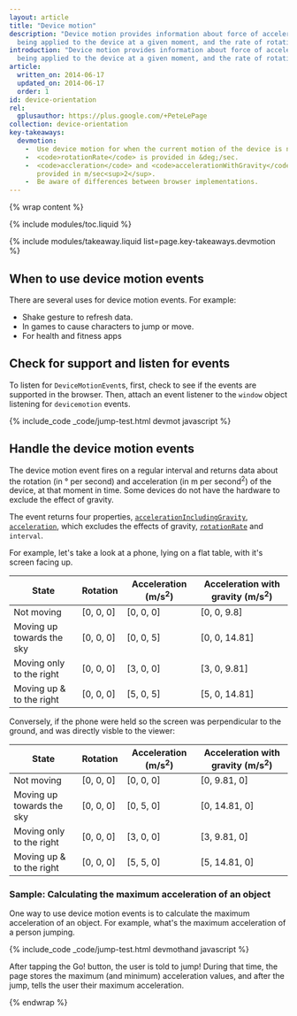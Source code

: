 ```yaml
---
layout: article
title: "Device motion"
description: "Device motion provides information about force of acceleration
  being applied to the device at a given moment, and the rate of rotation."
introduction: "Device motion provides information about force of acceleration
  being applied to the device at a given moment, and the rate of rotation."
article:
  written_on: 2014-06-17
  updated_on: 2014-06-17
  order: 1
id: device-orientation
rel:
  gplusauthor: https://plus.google.com/+PeteLePage
collection: device-orientation
key-takeaways:
  devmotion: 
    -  Use device motion for when the current motion of the device is needed.
    -  <code>rotationRate</code> is provided in &deg;/sec.
    -  <code>accleration</code> and <code>accelerationWithGravity</code> is
       provided in m/sec<sup>2</sup>.
    -  Be aware of differences between browser implementations.
---
```


{% wrap content %}

{% include modules/toc.liquid %}

{% include modules/takeaway.liquid list=page.key-takeaways.devmotion %}

## When to use device motion events

There are several uses for device motion events.  For example:

<ul>
  <li>Shake gesture to refresh data.</li>
  <li>In games to cause characters to jump or move.</li>
  <li>For health and fitness apps</li>
</ul>

## Check for support and listen for events

To listen for `DeviceMotionEvent`s, first, check to see if the events are
supported in the browser.  Then, attach an event listener to the `window` 
object listening for `devicemotion` events. 

{% include_code _code/jump-test.html devmot javascript %}

## Handle the device motion events

The device motion event fires on a regular interval and returns data about the
rotation (in &deg; per second) and acceleration (in m per second<sup>2</sup>)
of the device, at that moment in time.  Some devices do not have the hardware
to exclude the effect of gravity.

The event returns four properties, 
<a href="index.html#device-frame-coordinate">`accelerationIncludingGravity`</a>, 
<a href="index.html#device-frame-coordinate">`acceleration`</a>, 
which excludes the effects of gravity, 
<a href="index.html#rotation-data">`rotationRate`</a> and `interval`.

For example, let's take a look at a phone, lying on a flat table,
with it's screen facing up.

<table class="table-4">
  <colgroup>
    <col span="1">
    <col span="1">
    <col span="1">
    <col span="1">
  </colgroup>
  <thead>
    <tr>
      <th data-th="State">State</th>
      <th data-th="Rotation">Rotation</th>
      <th data-th="Acceleration (m/s<sup>2</sup>)">Acceleration (m/s<sup>2</sup>)</th>
      <th data-th="Acceleration with gravity (m/s<sup>2</sup>)">Acceleration with gravity (m/s<sup>2</sup>)</th>
    </tr>
  </thead>
  <tbody>
    <tr>
      <td data-th="State">Not moving</td>
      <td data-th="Rotation">[0, 0, 0]</td>
      <td data-th="Acceleration">[0, 0, 0]</td>
      <td data-th="Acceleration with gravity">[0, 0, 9.8]</td>
    </tr>
    <tr>
      <td data-th="State">Moving up towards the sky</td>
      <td data-th="Rotation">[0, 0, 0]</td>
      <td data-th="Acceleration">[0, 0, 5]</td>
      <td data-th="Acceleration with gravity">[0, 0, 14.81]</td>
    </tr>
    <tr>
      <td data-th="State">Moving only to the right</td>
      <td data-th="Rotation">[0, 0, 0]</td>
      <td data-th="Acceleration">[3, 0, 0]</td>
      <td data-th="Acceleration with gravity">[3, 0, 9.81]</td>
    </tr>
    <tr>
      <td data-th="State">Moving up &amp; to the right</td>
      <td data-th="Rotation">[0, 0, 0]</td>
      <td data-th="Acceleration">[5, 0, 5]</td>
      <td data-th="Acceleration with gravity">[5, 0, 14.81]</td>
    </tr>
  </tbody>
</table>

Conversely, if the phone were held so the screen was perpendicular to the
ground, and was directly visble to the viewer:

<table class="table-4">
  <colgroup>
    <col span="1">
    <col span="1">
    <col span="1">
    <col span="1">
  </colgroup>
  <thead>
    <tr>
      <th data-th="State">State</th>
      <th data-th="Rotation">Rotation</th>
      <th data-th="Acceleration (m/s<sup>2</sup>)">Acceleration (m/s<sup>2</sup>)</th>
      <th data-th="Acceleration with gravity (m/s<sup>2</sup>)">Acceleration with gravity (m/s<sup>2</sup>)</th>
    </tr>
  </thead>
  <tbody>
    <tr>
      <td data-th="State">Not moving</td>
      <td data-th="Rotation">[0, 0, 0]</td>
      <td data-th="Acceleration">[0, 0, 0]</td>
      <td data-th="Acceleration with gravity">[0, 9.81, 0]</td>
    </tr>
    <tr>
      <td data-th="State">Moving up towards the sky</td>
      <td data-th="Rotation">[0, 0, 0]</td>
      <td data-th="Acceleration">[0, 5, 0]</td>
      <td data-th="Acceleration with gravity">[0, 14.81, 0]</td>
    </tr>
    <tr>
      <td data-th="State">Moving only to the right</td>
      <td data-th="Rotation">[0, 0, 0]</td>
      <td data-th="Acceleration">[3, 0, 0]</td>
      <td data-th="Acceleration with gravity">[3, 9.81, 0]</td>
    </tr>
    <tr>
      <td data-th="State">Moving up &amp; to the right</td>
      <td data-th="Rotation">[0, 0, 0]</td>
      <td data-th="Acceleration">[5, 5, 0]</td>
      <td data-th="Acceleration with gravity">[5, 14.81, 0]</td>
    </tr>
  </tbody>
</table>

### Sample: Calculating the maximum acceleration of an object

One way to use  device motion events is to calculate the maximum acceleration
of an object.  For example, what's the maximum acceleration of a person 
jumping.

{% include_code _code/jump-test.html devmothand javascript %}

After tapping the Go! button, the user is told to jump!  During that time,
the page stores the maximum (and minimum) acceleration values, and after the
jump, tells the user their maximum acceleration.

{% endwrap %}
